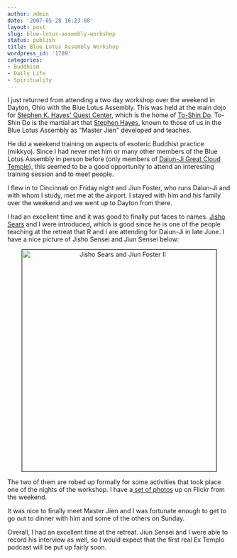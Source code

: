 ```yaml
---
author: admin
date: '2007-05-28 16:23:08'
layout: post
slug: blue-lotus-assembly-workshop
status: publish
title: Blue Lotus Assembly Workshop
wordpress_id: '1709'
categories:
- Buddhism
- Daily Life
- Spirituality
---
```

I just returned from attending a two day workshop over the weekend in Dayton, Ohio with the Blue Lotus Assembly. This was held at the main dojo for <a href="http://www.skhquest.com/">Stephen K. Hayes' Quest Center</a>, which is the home of <a href="http://www.skhquest.com/articles/ToShinDoDescription.asp">To-Shin Do</a>. To-Shin Do is the martial art that <a href="http://en.wikipedia.org/wiki/Stephen_K._Hayes">Stephen Hayes</a>, known to those of us in the Blue Lotus Assembly as "Master Jien" developed and teaches.

He did a weekend training on aspects of esoteric Buddhist practice (mikkyo). Since I had never met him or many other members of the Blue Lotus Assembly in person before (only members of <a href="http://www.daiun-ji.org/">Daiun-Ji Great Cloud Temple</a>), this seemed to be a good opportunity to attend an interesting training session and to meet people.

I flew in to Cincinnati on Friday night and Jiun Foster, who runs Daiun-Ji and with whom I study, met me at the airport. I stayed with him and his family over the weekend and we went up to Dayton from there.

I had an excellent time and it was good to finally put faces to names. <a href="http://www.psych-insights.com/richardbio.htm">Jisho Sears</a>  and I were introduced, which is good since he is one of the people teaching at the retreat that R and I are attending for Daiun-Ji in late June. I have a nice picture of Jisho Sensei and Jiun Sensei below:
<p align="center"><a href="http://www.flickr.com/photos/albill/518520889/"><img src="http://farm1.static.flickr.com/239/518520889_7f17476cf9.jpg" alt="Jisho Sears and Jiun Foster II" border="1" height="500" width="438" /></a></p>
The two of them are robed up formally for some activities that took place one of the nights of the workshop. I have a<a href="http://www.flickr.com/photos/albill/sets/72157600279276396/"> set of photos</a> up on Flickr from the weekend.

It was nice to finally meet Master Jien and I was fortunate enough to get to go out to dinner with him and some of the others on Sunday.

Overall, I had an excellent time at the retreat. Jiun Sensei and I were able to record his interview as well, so I would expect that the first real Ex Templo podcast will be put up fairly soon.
